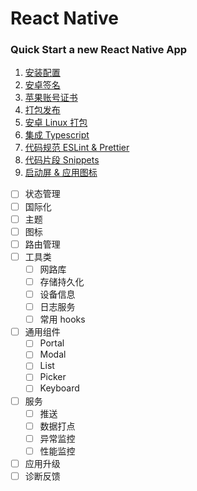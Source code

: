 # React Native

<h3>Quick Start a new React Native App</h3>

1. [安装配置](cross-platform/rn/start.md)
2. [安卓签名](cross-platform/rn/androidsign.md)
3. [苹果账号证书](cross-platform/rn/iossign.md)
4. [打包发布](cross-platform/rn/autobuild.md)
5. [安卓 Linux 打包](cross-platform/rn/linuxbuild.md)
6. [集成 Typescript](cross-platform/rn/rnwithts.md)
7. [代码规范 ESLint & Prettier](cross-platform/rn/lint.md)
8. [代码片段 Snippets](cross-platform/rn/snippets.md)
9. [启动屏 & 应用图标](cross-platform/rn/splash.md)
- [ ] 状态管理
- [ ] 国际化
- [ ] 主题
- [ ] 图标
- [ ] 路由管理
- [ ] 工具类
  - [ ] 网路库
  - [ ] 存储持久化
  - [ ] 设备信息
  - [ ] 日志服务
  - [ ] 常用 hooks
- [ ] 通用组件
  - [ ] Portal
  - [ ] Modal
  - [ ] List
  - [ ] Picker
  - [ ] Keyboard
- [ ] 服务
  - [ ] 推送
  - [ ] 数据打点
  - [ ] 异常监控
  - [ ] 性能监控
- [ ] 应用升级
- [ ] 诊断反馈
